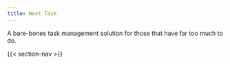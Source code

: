 ```yaml
---
title: Next Task
---
```


A bare-bones task management solution for those that have far too much to do.

<!--more-->

{{< section-nav >}}
